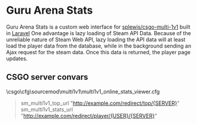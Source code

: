 # Guru Arena Stats

Guru Arena Stats is a custom web interface for [splewis/csgo-multi-1v1](https://github.com/splewis/csgo-multi-1v1) built in [Laravel](http://laravel.com/)
One advantage is lazy loading of Steam API Data. Because of the unreliable nature of Steam Web API, lazy loading the API data will at least load the player data from the database, while in the background sending an Ajax request for the steam data. Once this data is returned, the player page updates.

## CSGO server convars
\csgo\cfg\sourcemod\multi1v1\multi1v1_online_stats_viewer.cfg 

>sm_multi1v1_top_url "http://example.com/redirect/top/{SERVER}"
sm_multi1v1_stats_url "http://example.com/redirect/player/{USER}/{SERVER}"
